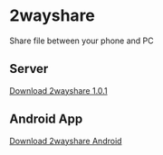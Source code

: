 # 2wayshare
Share file between your phone and PC

## Server
[Download 2wayshare 1.0.1](https://github.com/haruncpi/2wayshare/releases/download/v1.0.1/2wayshare-1.0.1.exe)

## Android App
[Download 2wayshare Android](https://play.google.com/store/apps/details?id=com.learn24bd.twowayshare)
